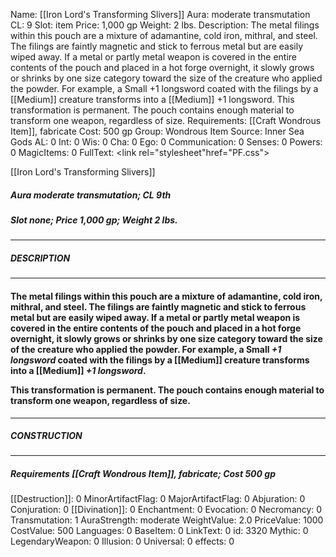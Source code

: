 Name: [[Iron Lord's Transforming Slivers]]
Aura: moderate transmutation
CL: 9
Slot: item
Price: 1,000 gp
Weight: 2 lbs.
Description: The metal filings within this pouch are a mixture of adamantine, cold iron, mithral, and steel. The filings are faintly magnetic and stick to ferrous metal but are easily wiped away. If a metal or partly metal weapon is covered in the entire contents of the pouch and placed in a hot forge overnight, it slowly grows or shrinks by one size category toward the size of the creature who applied the powder. For example, a Small +1 longsword coated with the filings by a [[Medium]] creature transforms into a [[Medium]] +1 longsword. This transformation is permanent. The pouch contains enough material to transform one weapon, regardless of size.
Requirements: [[Craft Wondrous Item]], fabricate
Cost: 500 gp
Group: Wondrous Item
Source: Inner Sea Gods
AL: 0
Int: 0
Wis: 0
Cha: 0
Ego: 0
Communication: 0
Senses: 0
Powers: 0
MagicItems: 0
FullText: <link rel="stylesheet"href="PF.css"><div class="heading"><p class="alignleft">[[Iron Lord's Transforming Slivers]]</p><div style="clear: both;"></div></div><div><h5><b>Aura </b>moderate transmutation; <b>CL </b>9th</h5><h5><b>Slot </b>none; <b>Price </b>1,000 gp; <b>Weight </b>2 lbs.</h5></div><hr/><div><h5><b>DESCRIPTION</b></h5></div><hr/><div><h4><p>The metal filings within this pouch are a mixture of adamantine, cold iron, mithral, and steel. The filings are faintly magnetic and stick to ferrous metal but are easily wiped away. If a metal or partly metal weapon is covered in the entire contents of the pouch and placed in a hot forge overnight, it slowly grows or shrinks by one size category toward the size of the creature who applied the powder. For example, a Small <i>+1 longsword</i> coated with the filings by a [[Medium]] creature transforms into a [[Medium]] <i>+1 longsword</i>.</p><p>This transformation is permanent. The pouch contains enough material to transform one weapon, regardless of size.</p></h4></div><hr/><div><h5><b>CONSTRUCTION</b></h5></div><hr/><div><h5><b>Requirements </b>[[Craft Wondrous Item]], <i>fabricate</i>; <b>Cost </b>500 gp</h5></div>
[[Destruction]]: 0
MinorArtifactFlag: 0
MajorArtifactFlag: 0
Abjuration: 0
Conjuration: 0
[[Divination]]: 0
Enchantment: 0
Evocation: 0
Necromancy: 0
Transmutation: 1
AuraStrength: moderate
WeightValue: 2.0
PriceValue: 1000
CostValue: 500
Languages: 0
BaseItem: 0
LinkText: 0
id: 3320
Mythic: 0
LegendaryWeapon: 0
Illusion: 0
Universal: 0
effects: 0
